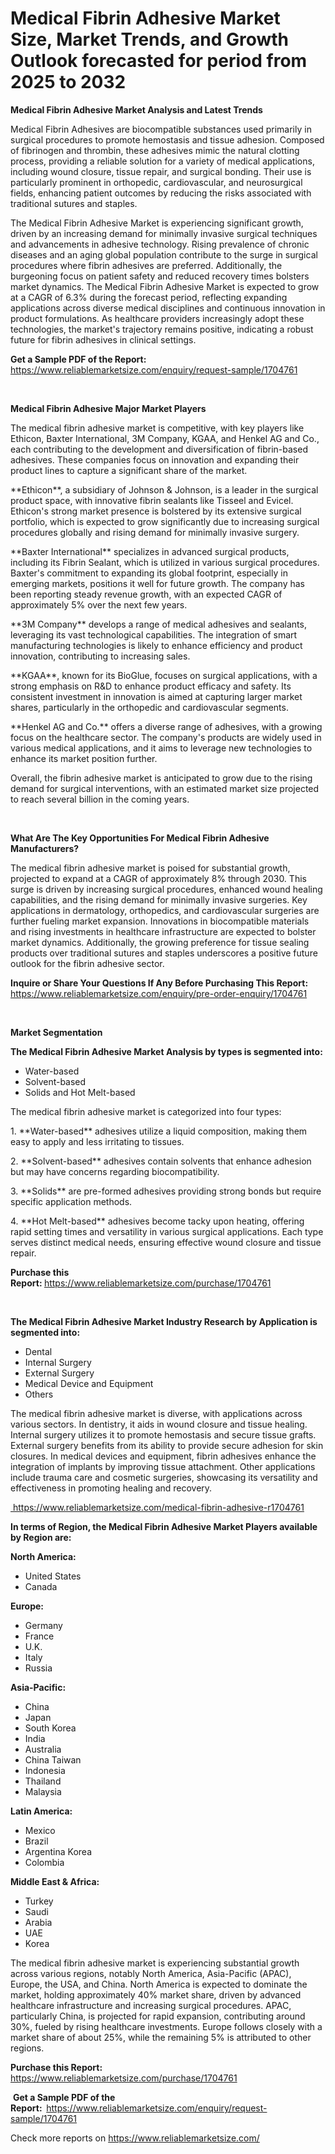<p><h1>Medical Fibrin Adhesive Market Size, Market Trends, and Growth Outlook forecasted for period from 2025 to 2032</h1></p><p><strong>Medical Fibrin Adhesive Market Analysis and Latest Trends</strong></p>
<p><p>Medical Fibrin Adhesives are biocompatible substances used primarily in surgical procedures to promote hemostasis and tissue adhesion. Composed of fibrinogen and thrombin, these adhesives mimic the natural clotting process, providing a reliable solution for a variety of medical applications, including wound closure, tissue repair, and surgical bonding. Their use is particularly prominent in orthopedic, cardiovascular, and neurosurgical fields, enhancing patient outcomes by reducing the risks associated with traditional sutures and staples.</p><p>The Medical Fibrin Adhesive Market is experiencing significant growth, driven by an increasing demand for minimally invasive surgical techniques and advancements in adhesive technology. Rising prevalence of chronic diseases and an aging global population contribute to the surge in surgical procedures where fibrin adhesives are preferred. Additionally, the burgeoning focus on patient safety and reduced recovery times bolsters market dynamics. The Medical Fibrin Adhesive Market is expected to grow at a CAGR of 6.3% during the forecast period, reflecting expanding applications across diverse medical disciplines and continuous innovation in product formulations. As healthcare providers increasingly adopt these technologies, the market's trajectory remains positive, indicating a robust future for fibrin adhesives in clinical settings.</p></p>
<p><strong>Get a Sample PDF of the Report:&nbsp;</strong> <a href="https://www.reliablemarketsize.com/enquiry/request-sample/1704761?utm_campaign=1143&utm_medium=2&utm_source=Github&utm_content=ia&utm_term=09012025&utm_id=medical-fibrin-adhesive">https://www.reliablemarketsize.com/enquiry/request-sample/1704761</a></p>
<p>&nbsp;</p>
<p><strong>Medical Fibrin Adhesive Major Market Players</strong></p>
<p><p>The medical fibrin adhesive market is competitive, with key players like Ethicon, Baxter International, 3M Company, KGAA, and Henkel AG and Co., each contributing to the development and diversification of fibrin-based adhesives. These companies focus on innovation and expanding their product lines to capture a significant share of the market.</p><p>**Ethicon**, a subsidiary of Johnson & Johnson, is a leader in the surgical product space, with innovative fibrin sealants like Tisseel and Evicel. Ethicon's strong market presence is bolstered by its extensive surgical portfolio, which is expected to grow significantly due to increasing surgical procedures globally and rising demand for minimally invasive surgery.</p><p>**Baxter International** specializes in advanced surgical products, including its Fibrin Sealant, which is utilized in various surgical procedures. Baxter's commitment to expanding its global footprint, especially in emerging markets, positions it well for future growth. The company has been reporting steady revenue growth, with an expected CAGR of approximately 5% over the next few years.</p><p>**3M Company** develops a range of medical adhesives and sealants, leveraging its vast technological capabilities. The integration of smart manufacturing technologies is likely to enhance efficiency and product innovation, contributing to increasing sales. </p><p>**KGAA**, known for its BioGlue, focuses on surgical applications, with a strong emphasis on R&D to enhance product efficacy and safety. Its consistent investment in innovation is aimed at capturing larger market shares, particularly in the orthopedic and cardiovascular segments.</p><p>**Henkel AG and Co.** offers a diverse range of adhesives, with a growing focus on the healthcare sector. The company's products are widely used in various medical applications, and it aims to leverage new technologies to enhance its market position further.</p><p>Overall, the fibrin adhesive market is anticipated to grow due to the rising demand for surgical interventions, with an estimated market size projected to reach several billion in the coming years.</p></p>
<p>&nbsp;</p>
<p><strong>What Are The Key Opportunities For Medical Fibrin Adhesive Manufacturers?</strong></p>
<p><p>The medical fibrin adhesive market is poised for substantial growth, projected to expand at a CAGR of approximately 8% through 2030. This surge is driven by increasing surgical procedures, enhanced wound healing capabilities, and the rising demand for minimally invasive surgeries. Key applications in dermatology, orthopedics, and cardiovascular surgeries are further fueling market expansion. Innovations in biocompatible materials and rising investments in healthcare infrastructure are expected to bolster market dynamics. Additionally, the growing preference for tissue sealing products over traditional sutures and staples underscores a positive future outlook for the fibrin adhesive sector.</p></p>
<p><strong>Inquire or Share Your Questions If Any Before Purchasing This Report:</strong> <a href="https://www.reliablemarketsize.com/enquiry/pre-order-enquiry/1704761?utm_campaign=1143&utm_medium=2&utm_source=Github&utm_content=ia&utm_term=09012025&utm_id=medical-fibrin-adhesive">https://www.reliablemarketsize.com/enquiry/pre-order-enquiry/1704761</a></p>
<p>&nbsp;</p>
<p><strong>Market Segmentation</strong></p>
<p><strong>The Medical Fibrin Adhesive Market Analysis by types is segmented into:</strong></p>
<p><ul><li>Water-based</li><li>Solvent-based</li><li>Solids and Hot Melt-based</li></ul></p>
<p><p>The medical fibrin adhesive market is categorized into four types: </p><p>1. **Water-based** adhesives utilize a liquid composition, making them easy to apply and less irritating to tissues. </p><p>2. **Solvent-based** adhesives contain solvents that enhance adhesion but may have concerns regarding biocompatibility. </p><p>3. **Solids** are pre-formed adhesives providing strong bonds but require specific application methods. </p><p>4. **Hot Melt-based** adhesives become tacky upon heating, offering rapid setting times and versatility in various surgical applications. Each type serves distinct medical needs, ensuring effective wound closure and tissue repair.</p></p>
<p><strong>Purchase this Report:&nbsp;</strong><a href="https://www.reliablemarketsize.com/purchase/1704761?utm_campaign=1143&utm_medium=2&utm_source=Github&utm_content=ia&utm_term=09012025&utm_id=medical-fibrin-adhesive">https://www.reliablemarketsize.com/purchase/1704761</a></p>
<p>&nbsp;</p>
<p><strong>The Medical Fibrin Adhesive Market Industry Research by Application is segmented into:</strong></p>
<p><ul><li>Dental</li><li>Internal Surgery</li><li>External Surgery</li><li>Medical Device and Equipment</li><li>Others</li></ul></p>
<p><p>The medical fibrin adhesive market is diverse, with applications across various sectors. In dentistry, it aids in wound closure and tissue healing. Internal surgery utilizes it to promote hemostasis and secure tissue grafts. External surgery benefits from its ability to provide secure adhesion for skin closures. In medical devices and equipment, fibrin adhesives enhance the integration of implants by improving tissue attachment. Other applications include trauma care and cosmetic surgeries, showcasing its versatility and effectiveness in promoting healing and recovery.</p></p>
<p><a href="https://www.reliablemarketsize.com/medical-fibrin-adhesive-r1704761?utm_campaign=1143&utm_medium=2&utm_source=Github&utm_content=ia&utm_term=09012025&utm_id=medical-fibrin-adhesive">&nbsp;https://www.reliablemarketsize.com/medical-fibrin-adhesive-r1704761</a></p>
<p><strong>In terms of Region, the Medical Fibrin Adhesive Market Players available by Region are:</strong></p>
<p>
    <p> <strong> North America: </strong>
        <ul>
            <li>United States</li>
            <li>Canada</li>
        </ul>
        </p> 
    <p> <strong> Europe: </strong>
        <ul>
            <li>Germany</li>
            <li>France</li>
            <li>U.K.</li>
            <li>Italy</li>
            <li>Russia</li>
        </ul>
        </p> 
    <p> <strong> Asia-Pacific: </strong>
        <ul>
            <li>China</li>
            <li>Japan</li>
            <li>South Korea</li>
            <li>India</li>
            <li>Australia</li>
            <li>China Taiwan</li>
            <li>Indonesia</li>
            <li>Thailand</li>
            <li>Malaysia</li>
        </ul>
        </p> 
    <p> <strong> Latin America: </strong>
        <ul>
            <li>Mexico</li>
            <li>Brazil</li>
            <li>Argentina Korea</li>
            <li>Colombia</li>
        </ul>
        </p> 
    <p> <strong> Middle East & Africa: </strong>
        <ul>
            <li>Turkey</li>
            <li>Saudi</li>
            <li>Arabia</li>
            <li>UAE</li>
            <li>Korea</li>
        </ul>
    </p>
    </p>
<p><p>The medical fibrin adhesive market is experiencing substantial growth across various regions, notably North America, Asia-Pacific (APAC), Europe, the USA, and China. North America is expected to dominate the market, holding approximately 40% market share, driven by advanced healthcare infrastructure and increasing surgical procedures. APAC, particularly China, is projected for rapid expansion, contributing around 30%, fueled by rising healthcare investments. Europe follows closely with a market share of about 25%, while the remaining 5% is attributed to other regions.</p></p>
<p><strong>Purchase this Report: </strong><a href="https://www.reliablemarketsize.com/purchase/1704761?utm_campaign=1143&utm_medium=2&utm_source=Github&utm_content=ia&utm_term=09012025&utm_id=medical-fibrin-adhesive">https://www.reliablemarketsize.com/purchase/1704761</a></p>
<p>&nbsp;<strong>Get a Sample PDF of the Report:&nbsp;&nbsp;</strong><a href="https://www.reliablemarketsize.com/enquiry/request-sample/1704761?utm_campaign=1143&utm_medium=2&utm_source=Github&utm_content=ia&utm_term=09012025&utm_id=medical-fibrin-adhesive">https://www.reliablemarketsize.com/enquiry/request-sample/1704761</a></p>
<p><strong></strong></p>
<p>Check more reports on <a href="https://www.reliablemarketsize.com/?utm_campaign=1143&utm_medium=2&utm_source=Github&utm_content=ia&utm_term=09012025&utm_id=medical-fibrin-adhesive">https://www.reliablemarketsize.com/</a></p>